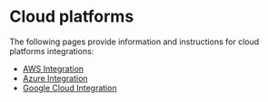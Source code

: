 # Cloud platforms

The following pages provide information and instructions for cloud platforms integrations:

* [AWS Integration](aws-integration/)
* [Azure Integration](azure-integration-for-cloud-configurations/)
* [Google Cloud Integration](../../scan-cloud-deployment/snyk-cloud/getting-started-with-snyk-cloud-google/)
